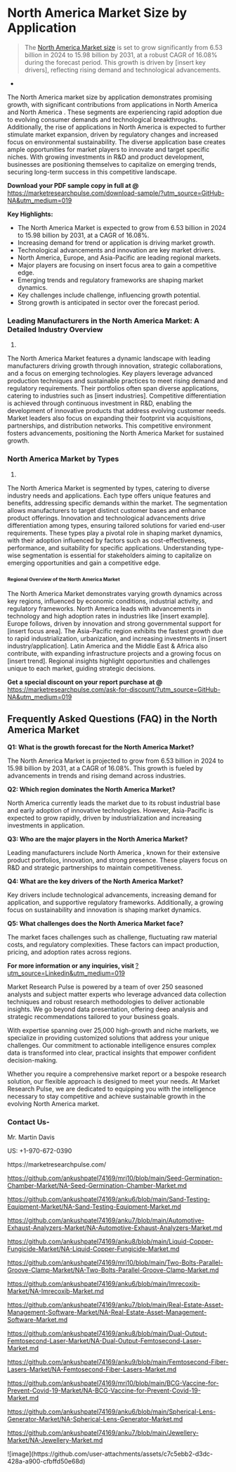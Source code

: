 <h1>North America  Market&nbsp;Size by Application</h1><blockquote><p>The <a href="https://marketresearchpulse.com/download-sample/?utm_source=GitHub-NA&amp;utm_medium=019">North America  Market size</a> is set to grow significantly from 6.53 billion in 2024 to 15.98 billion by 2031, at a robust CAGR of 16.08% during the forecast period. This growth is driven by [insert key drivers], reflecting rising demand and technological advancements.</p></blockquote><ul><li></li></ul><p>The North America  market size by application demonstrates promising growth, with significant contributions from applications in North America  and North America . These segments are experiencing rapid adoption due to evolving consumer demands and technological breakthroughs. Additionally, the rise of applications in North America  is expected to further stimulate market expansion, driven by regulatory changes and increased focus on environmental sustainability. The diverse application base creates ample opportunities for market players to innovate and target specific niches. With growing investments in R&D and product development, businesses are positioning themselves to capitalize on emerging trends, securing long-term success in this competitive landscape.</p><p><strong>Download your PDF sample copy in full at @ </strong><a href="https://marketresearchpulse.com/download-sample/?utm_source=GitHub-NA&amp;utm_medium=019">https://marketresearchpulse.com/download-sample/?utm_source=GitHub-NA&amp;utm_medium=019</a></p><p><strong>Key Highlights: </strong></p><ul><li>The North America  Market is expected to grow from 6.53 billion in 2024 to 15.98 billion by 2031, at a CAGR of 16.08%.</li><li>Increasing demand for trend or application is driving market growth.</li><li>Technological advancements and innovation are key market drivers.</li><li>North America, Europe, and Asia-Pacific are leading regional markets.</li><li>Major players are focusing on insert focus area to gain a competitive edge.</li><li>Emerging trends and regulatory frameworks are shaping market dynamics.</li><li>Key challenges include challenge, influencing growth potential.</li><li>Strong growth is anticipated in sector over the forecast period.</li></ul><h3>Leading Manufacturers in the North America  Market: A Detailed Industry Overview</h3><ol><li></li></ol><div class="flex max-w-full flex-col flex-grow"><div class="min-h-8 text-message flex w-full flex-col items-end gap-2 whitespace-normal break-words [.text-message+&amp;]:mt-5" dir="auto" data-message-author-role="assistant" data-message-id="fd8432e4-4910-450d-b182-61b7bfb0a01f" data-message-model-slug="gpt-4o"><div class="flex w-full flex-col gap-1 empty:hidden first:pt-[3px]"><div class="markdown prose w-full break-words dark:prose-invert light"><p>The North America  Market features a dynamic landscape with leading manufacturers driving growth through innovation, strategic collaborations, and a focus on emerging technologies. Key players leverage advanced production techniques and sustainable practices to meet rising demand and regulatory requirements. Their portfolios often span diverse applications, catering to industries such as [insert industries]. Competitive differentiation is achieved through continuous investment in R&amp;D, enabling the development of innovative products that address evolving customer needs. Market leaders also focus on expanding their footprint via acquisitions, partnerships, and distribution networks. This competitive environment fosters advancements, positioning the North America  Market for sustained growth.</p></div></div></div></div><h3>North America  Market by Types</h3><ol><li></li></ol><div class="flex max-w-full flex-col flex-grow"><div class="min-h-8 text-message flex w-full flex-col items-end gap-2 whitespace-normal break-words [.text-message+&amp;]:mt-5" dir="auto" data-message-author-role="assistant" data-message-id="084470be-0bb7-4664-bddf-5156b4f41249" data-message-model-slug="gpt-4o-mini"><div class="flex w-full flex-col gap-1 empty:hidden first:pt-[3px]"><div class="markdown prose w-full break-words dark:prose-invert light"><p>The North America  Market is segmented by types, catering to diverse industry needs and applications. Each type offers unique features and benefits, addressing specific demands within the market. The segmentation allows manufacturers to target distinct customer bases and enhance product offerings. Innovation and technological advancements drive differentiation among types, ensuring tailored solutions for varied end-user requirements. These types play a pivotal role in shaping market dynamics, with their adoption influenced by factors such as cost-effectiveness, performance, and suitability for specific applications. Understanding type-wise segmentation is essential for stakeholders aiming to capitalize on emerging opportunities and gain a competitive edge.</p></div></div></div></div><h3><span style="font-size: 11px;">Regional Overview of the North America  Market</span></h3><div class="flex max-w-full flex-col flex-grow"><div class="min-h-8 text-message flex w-full flex-col items-end gap-2 whitespace-normal break-words [.text-message+&amp;]:mt-5" dir="auto" data-message-author-role="assistant" data-message-id="e9038762-ce64-4e30-91c9-9bd413514231" data-message-model-slug="gpt-4o-mini"><div class="flex w-full flex-col gap-1 empty:hidden first:pt-[3px]"><div class="markdown prose w-full break-words dark:prose-invert light"><p>The North America  Market demonstrates varying growth dynamics across key regions, influenced by economic conditions, industrial activity, and regulatory frameworks. North America leads with advancements in technology and high adoption rates in industries like [insert example]. Europe follows, driven by innovation and strong governmental support for [insert focus area]. The Asia-Pacific region exhibits the fastest growth due to rapid industrialization, urbanization, and increasing investments in [insert industry/application]. Latin America and the Middle East &amp; Africa also contribute, with expanding infrastructure projects and a growing focus on [insert trend]. Regional insights highlight opportunities and challenges unique to each market, guiding strategic decisions.</p></div></div></div></div><p><strong>Get a special discount on your report purchase at @ </strong><a href="https://marketresearchpulse.com/ask-for-discount/?utm_source=GitHub-NA&amp;utm_medium=019">https://marketresearchpulse.com/ask-for-discount/?utm_source=GitHub-NA&amp;utm_medium=019</a></p><h2>Frequently Asked Questions (FAQ) in the North America  Market</h2><p><strong>Q1: What is the growth forecast for the North America  Market?</strong></p><p>The North America  Market is projected to grow from 6.53 billion in 2024 to 15.98 billion by 2031, at a CAGR of 16.08%. This growth is fueled by advancements in trends and rising demand across industries.</p><p><strong>Q2: Which region dominates the North America  Market?</strong></p><p>North America currently leads the market due to its robust industrial base and early adoption of innovative technologies. However, Asia-Pacific is expected to grow rapidly, driven by industrialization and increasing investments in application.</p><p><strong>Q3: Who are the major players in the North America  Market?</strong></p><p>Leading manufacturers include North America , known for their extensive product portfolios, innovation, and strong presence. These players focus on R&amp;D and strategic partnerships to maintain competitiveness.</p><p><strong>Q4: What are the key drivers of the North America  Market?</strong></p><p>Key drivers include technological advancements, increasing demand for application, and supportive regulatory frameworks. Additionally, a growing focus on sustainability and innovation is shaping market dynamics.</p><p><strong>Q5: What challenges does the North America  Market face?</strong></p><p>The market faces challenges such as challenge, fluctuating raw material costs, and regulatory complexities. These factors can impact production, pricing, and adoption rates across regions.</p><p><strong>For more information or any inquiries, visit&nbsp;</strong><a href="?utm_source=Linkedin&utm_medium=019">?utm_source=Linkedin&utm_medium=019</a></p><p>Market Research Pulse is powered by a team of over 250 seasoned analysts and subject matter experts who leverage advanced data collection techniques and robust research methodologies to deliver actionable insights. We go beyond data presentation, offering deep analysis and strategic recommendations tailored to your business goals.</p><p>With expertise spanning over 25,000 high-growth and niche markets, we specialize in providing customized solutions that address your unique challenges. Our commitment to actionable intelligence ensures complex data is transformed into clear, practical insights that empower confident decision-making.</p><p>Whether you require a comprehensive market report or a bespoke research solution, our flexible approach is designed to meet your needs. At Market Research Pulse, we are dedicated to equipping you with the intelligence necessary to stay competitive and achieve sustainable growth in the evolving North America  market.</p><h3><strong>Contact Us-</strong></h3><p>Mr. Martin Davis</p><p>US: +1-970-672-0390</p><p>https://marketresearchpulse.com/</p><p><a href="https://github.com/ankushpatel74169/mri10/blob/main/Seed-Germination-Chamber-Market/NA-Seed-Germination-Chamber-Market.md">https://github.com/ankushpatel74169/mri10/blob/main/Seed-Germination-Chamber-Market/NA-Seed-Germination-Chamber-Market.md</a></p><p><a href="https://github.com/ankushpatel74169/anku6/blob/main/Sand-Testing-Equipment-Market/NA-Sand-Testing-Equipment-Market.md">https://github.com/ankushpatel74169/anku6/blob/main/Sand-Testing-Equipment-Market/NA-Sand-Testing-Equipment-Market.md</a></p><p><a href="https://github.com/ankushpatel74169/anku7/blob/main/Automotive-Exhaust-Analyzers-Market/NA-Automotive-Exhaust-Analyzers-Market.md">https://github.com/ankushpatel74169/anku7/blob/main/Automotive-Exhaust-Analyzers-Market/NA-Automotive-Exhaust-Analyzers-Market.md</a></p><p><a href="https://github.com/ankushpatel74169/anku8/blob/main/Liquid-Copper-Fungicide-Market/NA-Liquid-Copper-Fungicide-Market.md">https://github.com/ankushpatel74169/anku8/blob/main/Liquid-Copper-Fungicide-Market/NA-Liquid-Copper-Fungicide-Market.md</a></p><p><a href="https://github.com/ankushpatel74169/mri10/blob/main/Two-Bolts-Parallel-Groove-Clamp-Market/NA-Two-Bolts-Parallel-Groove-Clamp-Market.md">https://github.com/ankushpatel74169/mri10/blob/main/Two-Bolts-Parallel-Groove-Clamp-Market/NA-Two-Bolts-Parallel-Groove-Clamp-Market.md</a></p><p><a href="https://github.com/ankushpatel74169/anku6/blob/main/Imrecoxib-Market/NA-Imrecoxib-Market.md">https://github.com/ankushpatel74169/anku6/blob/main/Imrecoxib-Market/NA-Imrecoxib-Market.md</a></p><p><a href="https://github.com/ankushpatel74169/anku7/blob/main/Real-Estate-Asset-Management-Software-Market/NA-Real-Estate-Asset-Management-Software-Market.md">https://github.com/ankushpatel74169/anku7/blob/main/Real-Estate-Asset-Management-Software-Market/NA-Real-Estate-Asset-Management-Software-Market.md</a></p><p><a href="https://github.com/ankushpatel74169/anku8/blob/main/Dual-Output-Femtosecond-Laser-Market/NA-Dual-Output-Femtosecond-Laser-Market.md">https://github.com/ankushpatel74169/anku8/blob/main/Dual-Output-Femtosecond-Laser-Market/NA-Dual-Output-Femtosecond-Laser-Market.md</a></p><p><a href="https://github.com/ankushpatel74169/anku9/blob/main/Femtosecond-Fiber-Lasers-Market/NA-Femtosecond-Fiber-Lasers-Market.md">https://github.com/ankushpatel74169/anku9/blob/main/Femtosecond-Fiber-Lasers-Market/NA-Femtosecond-Fiber-Lasers-Market.md</a></p><p><a href="https://github.com/ankushpatel74169/mri10/blob/main/BCG-Vaccine-for-Prevent-Covid-19-Market/NA-BCG-Vaccine-for-Prevent-Covid-19-Market.md">https://github.com/ankushpatel74169/mri10/blob/main/BCG-Vaccine-for-Prevent-Covid-19-Market/NA-BCG-Vaccine-for-Prevent-Covid-19-Market.md</a></p><p><a href="https://github.com/ankushpatel74169/anku6/blob/main/Spherical-Lens-Generator-Market/NA-Spherical-Lens-Generator-Market.md">https://github.com/ankushpatel74169/anku6/blob/main/Spherical-Lens-Generator-Market/NA-Spherical-Lens-Generator-Market.md</a></p><p><a href="https://github.com/ankushpatel74169/anku7/blob/main/Jewellery-Market/NA-Jewellery-Market.md">https://github.com/ankushpatel74169/anku7/blob/main/Jewellery-Market/NA-Jewellery-Market.md</a></p>
![image](https://github.com/user-attachments/assets/c7c5ebb2-d3dc-428a-a900-cfbffd50e68d)
